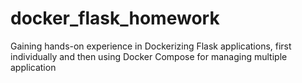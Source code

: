 # docker_flask_homework
Gaining hands-on experience in Dockerizing Flask applications, first individually and then using Docker Compose for managing multiple application
